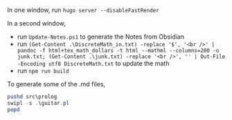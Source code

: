 In one window, run `hugo server --disableFastRender`

In a second window, 
- run `Update-Notes.ps1` to generate the Notes from Obsidian
- run `(Get-Content .\DiscreteMath_in.txt) -replace '$', '<br />' | pandoc -f html+tex_math_dollars -t html --mathml --columns=200 -o junk.txt; (Get-Content .\junk.txt) -replace '<br />', '' | Out-File -Encoding utf8 DiscreteMath.txt` to update the math
- run `npm run build`

To generate some of the .md files,
```powershell
pushd src\prolog
swipl -s .\guitar.pl
popd
```


